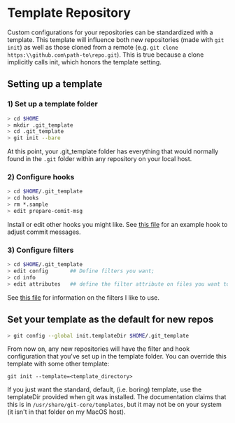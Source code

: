 # Template Repository

Custom configurations for your repositories can be standardized with a template. 
This template will influence both new repositories (made with `git init`) as well
as those cloned from a remote (e.g. `git clone https:\\github.com\path-to\repo.git`). This
is true because a clone implicitly calls init, which honors the template setting. 

## Setting up a template

### 1) Set up a template folder

```sh
> cd $HOME
> mkdir .git_template
> cd .git_template
> git init --bare
```

At this point, your .git_template folder has everything that would normally found in
the `.git` folder within any repository on your local host.

### 2) Configure hooks

```sh
> cd $HOME/.git_template
> cd hooks
> rm *.sample
> edit prepare-comit-msg
```

Install or edit other hooks you might like. See [this file](Hooks-prepare-commit-msg.md) for
an example hook to adjust commit messages.

### 3) Configure filters

```sh
> cd $HOME/.git_template
> edit config       ## Define filters you want;
> cd info
> edit attributes   ## define the filter attribute on files you want to filter
```

See [this file](Filters.md) for information on the filters I like to use.

## Set your template as the default for new repos

```sh
> git config --global init.templateDir $HOME/.git_template
```

From now on, any new repositories will have the filter and hook 
configuration that you've set up in the template folder. You can 
override this template with some other template: 
```
git init --template=<template_directory>
```
If you just want the standard, default, (i.e. boring) template, use
the templateDir provided when git was installed.  The documentation
claims that this is in `/usr/share/git-core/templates`, but it may
not be on your system (it isn't in that folder on my MacOS host). 